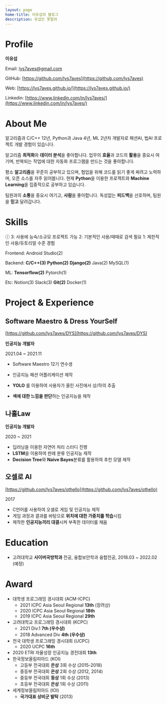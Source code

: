 ```yaml
---
layout: page
home-title: 이유섭의 블로그
description: 유섭인 못말려
---
```




# Profile

**이유섭**

Email: lys7aves@gmail.com

GitHub: [https://github.com/lys7aves](https://github.com/lys7aves)

Web: [https://lys7aves.github.io/](https://lys7aves.github.io/)

Linkedin: [https://www.linkedin.com/in/lys7aves/](https://www.linkedin.com/in/lys7aves/)



# About Me

 알고리즘과 C/C++ 12년, Python과 Java 4년, ML 2년차 개발자로 패션AI, 법AI 프로젝트 개발 경험이 있습니다.

 알고리즘 **최적화**와 **데이터 분석**을 좋아합니다. 업무의 **효율**과 코드의 **활용**을 중요시 여기며, 반복되는 작업에 대한 자동화 프로그램을 만드는 것을 좋아합니다.

 평소 **알고리즘**을 꾸준히 공부하고 있으며, 협업을 위해 코드를 읽기 좋게 짜려고 노력하며, 오픈 소스를 자주 읽어봅니다. 현재 **Python**을 이용한 프로젝트와 **Machine Learning**을 집중적으로 공부하고 있습니다.

 팀원과의 **소통**을 중요시 여기고, **사람**을 좋아합니다. 독성없는 **피드백**을 선호하며, 팀원을 **믿고** 달려갑니다.



# Skills

 ⓘ 3: 사용에 능숙/소규모 프로젝트 가능	2: 기본적인 사용/때때로 검색 필요	1: 제한적인 사용/듀토리얼 수준 경험

Frontend: Android Studio(2)

Backend: **C/C++(3)**	**Python(2)**	**Django(2)**	Java(2)	MySQL(1)	

ML: **Tensorflow(2)**	Pytorch(1)

Etc: Notion(3)	Slack(3)	**Git(2)**	Docker(1)



# Project & Experience



## Software Maestro & Dress YourSelf

[https://github.com/lys7aves/DYS](https://github.com/lys7aves/DYS)

**인공지능 개발자**

2021.04 ~ 2021.11

- Software Maestro 12기 연수생

- 인공지능 패션 어플리케이션 제작

- **YOLO** 를 이용하여 사용자가 올린 사진에서 상/하의 추출
- **색에 대한 느낌을 판단**하는 인공지능을 제작



## 나홀Law

**인공지능 개발자**

2020 ~ 2021

- 딥러닝을 이용한 자연어 처리 스터디 진행
- **LSTM**을 이용하여 판례 분류 인공지능 제작
- **Decision Tree**와 **Naive Bayes**분류를 활용하여 추천 모델 제작



## 오셀로 AI

[https://github.com/lys7aves/othello](https://github.com/lys7aves/othello)

2017

- C언어를 사용하여 오셀로 게임 및 인공지능 제작
- 게임 과정과 결과를 바탕으로 **위치에 대한 가중치를 학습**시킴
- 제작한 **인공지능끼리 대결**시켜 부족한 데이터를 채움



# Education

- 고려대학교 **사이버국방학과** 전공, 융합보안학과 융합전공, 2018.03 ~ 2022.02 (예정)



# Award

- 대학생 프로그래밍 경시대회 (ACM-ICPC)
  - 2021 ICPC Asia Seoul Regional **13th**
                      (장려상)
  - 2020 ICPC Asia Seoul Regional **18th**
  - 2019 ICPC Asia Seoul Regional **29th** 
- 고려대학교 프로그래밍 경시대회 (KCPC)
  - 2021 Div.1 **7th (우수상)**
  - 2018 Advanced Div **4th (우수상)** 
- 전국 대학생 프로그래밍 경시대회 (UCPC)
  - 2020 UCPC **16th**
- 2020 ETRI 자율성장 인공지능 경진대회 **13th**
- 한국정보올림피아드 (KOI)
  - 고등부 전국대회 **은상** 3회 수상 (2015-2018)
  - 중등부 전국대회 **은상** 2회 수상 (2012, 2014)
  - 중등부 전국대회 **동상** 1회 수상 (2013)
  - 초등부 전국대회 **은상** 1회 수상 (2011)
- 세계정보올림피아드 (IOI)
  - **국가대표 상비군 발탁** (2013)
